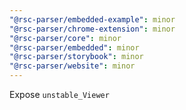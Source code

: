 ```yaml
---
"@rsc-parser/embedded-example": minor
"@rsc-parser/chrome-extension": minor
"@rsc-parser/core": minor
"@rsc-parser/embedded": minor
"@rsc-parser/storybook": minor
"@rsc-parser/website": minor
---
```


Expose `unstable_Viewer`
